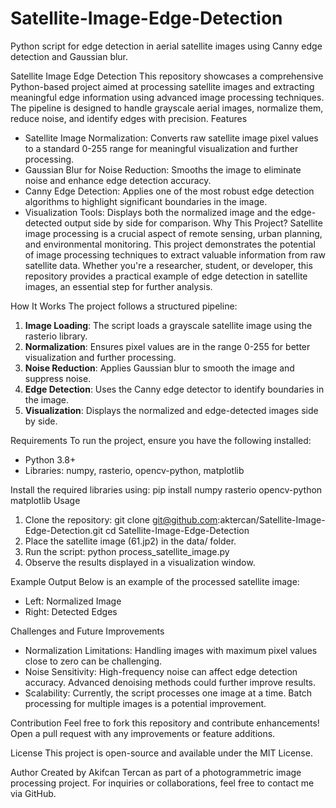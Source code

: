 # Satellite-Image-Edge-Detection
Python script for edge detection in aerial satellite images using Canny edge detection and Gaussian blur.

Satellite Image Edge Detection
This repository showcases a comprehensive Python-based project aimed at processing satellite images and extracting meaningful edge information using advanced image processing techniques. The pipeline is designed to handle grayscale aerial images, normalize them, reduce noise, and identify edges with precision.
Features
- Satellite Image Normalization: Converts raw satellite image pixel values to a standard 0-255 range for meaningful visualization and further processing.
- Gaussian Blur for Noise Reduction: Smooths the image to eliminate noise and enhance edge detection accuracy.
- Canny Edge Detection: Applies one of the most robust edge detection algorithms to highlight significant boundaries in the image.
- Visualization Tools: Displays both the normalized image and the edge-detected output side by side for comparison.
Why This Project?
Satellite image processing is a crucial aspect of remote sensing, urban planning, and environmental monitoring. This project demonstrates the potential of image processing techniques to extract valuable information from raw satellite data. Whether you're a researcher, student, or developer, this repository provides a practical example of edge detection in satellite images, an essential step for further analysis.

How It Works
The project follows a structured pipeline:
1. **Image Loading**: The script loads a grayscale satellite image using the rasterio library.
2. **Normalization**: Ensures pixel values are in the range 0-255 for better visualization and further processing.
3. **Noise Reduction**: Applies Gaussian blur to smooth the image and suppress noise.
4. **Edge Detection**: Uses the Canny edge detector to identify boundaries in the image.
5. **Visualization**: Displays the normalized and edge-detected images side by side.

Requirements
To run the project, ensure you have the following installed:
- Python 3.8+
- Libraries: numpy, rasterio, opencv-python, matplotlib

Install the required libraries using:
pip install numpy rasterio opencv-python matplotlib
Usage
1. Clone the repository:
   git clone git@github.com:aktercan/Satellite-Image-Edge-Detection.git
   cd Satellite-Image-Edge-Detection
2. Place the satellite image (61.jp2) in the data/ folder.
3. Run the script:
   python process_satellite_image.py
4. Observe the results displayed in a visualization window.

Example Output
Below is an example of the processed satellite image:
- Left: Normalized Image
- Right: Detected Edges

Challenges and Future Improvements
- Normalization Limitations: Handling images with maximum pixel values close to zero can be challenging.
- Noise Sensitivity: High-frequency noise can affect edge detection accuracy. Advanced denoising methods could further improve results.
- Scalability: Currently, the script processes one image at a time. Batch processing for multiple images is a potential improvement.

Contribution
Feel free to fork this repository and contribute enhancements! Open a pull request with any improvements or feature additions.

License
This project is open-source and available under the MIT License.

Author
Created by Akifcan Tercan as part of a photogrammetric image processing project. For inquiries or collaborations, feel free to contact me via GitHub.
